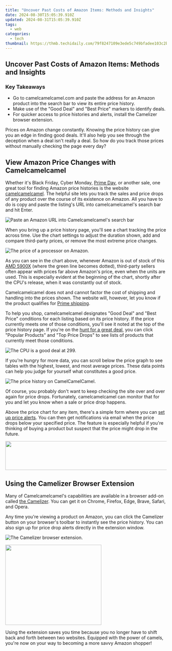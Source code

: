 ```yaml
---
title: "Uncover Past Costs of Amazon Items: Methods and Insights"
date: 2024-08-30T15:05:39.910Z
updated: 2024-08-31T15:05:39.910Z
tags:
  - web
categories:
  - tech
thumbnail: https://thmb.techidaily.com/79f8247109e3ede5c749bfadee103c2b769f1b6d964f687393a932568d85d036.jpg
---
```


## Uncover Past Costs of Amazon Items: Methods and Insights

### Key Takeaways

* Go to camelcamelcamel.com and paste the address for an Amazon product into the search bar to view its entire price history.
* Make use of the "Good Deal" and "Best Price" markers to identify deals.
* For quicker access to price histories and alerts, install the Camelizer browser extension.

 Prices on Amazon change constantly. Knowing the price history can give you an edge in finding good deals. It'll also help you see through the deception when a deal isn't really a deal. So how do you track those prices without manually checking the page every day?

##  View Amazon Price Changes with Camelcamelcamel

 Whether it's Black Friday, Cyber Monday, [Prime Day](https://unlock-android.techidaily.com/in-2024-still-using-pattern-locks-with-xiaomi-redmi-12-5g-tips-tricks-and-helpful-advice-by-drfone-android/), or another sale, one great tool for finding Amazon price histories is the website [camelcamelcamel](https://camelcamelcamel.com/). The helpful site lets you track the sales and price drops of any product over the course of its existence on Amazon. All you have to do is copy and paste the listing's URL into camelcamelcamel's search bar and hit Enter.

![Paste an Amazon URL into Camelcamelcamel's search bar](https://static1.howtogeekimages.com/wordpress/wp-content/uploads/2021/06/camelcamelcamel-website-searchbar.png) 

 When you bring up a price history page, you'll see a chart tracking the price across time. Use the chart settings to adjust the duration shown, add and compare third-party prices, or remove the most extreme price changes.

![The price of a processor on Amazon.](https://static1.howtogeekimages.com/wordpress/wp-content/uploads/2023/11/2-replacement-image-chart-1.png) 

 As you can see in the chart above, whenever Amazon is out of stock of this [AMD 5900X](https://www.amazon.com/AMD-Ryzen-5900X-24-Thread-Processor/dp/B08164VTWH?tag=hotoge-20&ascsubtag=UUhtgUeUpU209616&asc%5Frefurl=https%3A%2F%2Fwww.howtogeek.com%2F734836%2Fhow-to-see-amazon-price-histories%2F&asc%5Fcampaign=Evergreen) (where the green line becomes dotted), third-party sellers often appear with prices far above Amazon's price, even when the units are used. This is especially evident at the beginning of the chart, shortly after the CPU's release, when it was constantly out of stock.

 Camelcamelcamel does not and cannot factor the cost of shipping and handling into the prices shown. The website will, however, let you know if the product qualifies for [Prime shipping](https://tech-recovery.techidaily.com/deactivating-your-androids-facebook-feature-easy-instructions-inside/).

 To help you shop, camelcamelcamel designates "Good Deal" and "Best Price" conditions for each listing based on its price history. If the price currently meets one of those conditions, you'll see it noted at the top of the price history page. If you're on the [hunt for a great deal](https://desktop-recording.techidaily.com/updated-virtual-meetups-made-simple-setting-up-video-calls-with-whatsapp-on-your-laptop/), you can click "Popular Products" and "Top Price Drops" to see lists of products that currently meet those conditions.

![The CPU is a good deal at 299.](https://static1.howtogeekimages.com/wordpress/wp-content/uploads/2023/11/3-good-deal.png) 

 If you're hungry for more data, you can scroll below the price graph to see tables with the highest, lowest, and most average prices. These data points can help you judge for yourself what constitutes a good price.

![The price history on CamelCamelCamel.](https://static1.howtogeekimages.com/wordpress/wp-content/uploads/2023/11/price-breakdown.png) 

 Of course, you probably don't want to keep checking the site over and over again for price drops. Fortunately, camelcamelcamel can monitor that for you and let you know when a sale or price drop happens.

 Above the price chart for any item, there's a simple form where you can [set up price alerts](https://android-location-track.techidaily.com/how-to-track-vivo-x100-pro-location-by-number-drfone-by-drfone-virtual-android/). You can then get notifications via email when the price drops below your specified price. The feature is especially helpful if you're thinking of buying a product but suspect that the price might drop in the future.

<!-- affiliate ads begin -->
<a href="https://newchic.sjv.io/c/5597632/1659704/14420" target="_top" id="1659704"><img src="//a.impactradius-go.com/display-ad/14420-1659704" border="0" alt="" width="728" height="90"/></a><img height="0" width="0" src="https://imp.pxf.io/i/5597632/1659704/14420" style="position:absolute;visibility:hidden;" border="0" />
<!-- affiliate ads end -->
##  Using the Camelizer Browser Extension

 Many of Camelcamelcamel's capabilities are available in a browser add-on called [the Camelizer](https://camelcamelcamel.com/camelizer). You can get it on Chrome, Firefox, Edge, Brave, Safari, and Opera.

 Any time you're viewing a product on Amazon, you can click the Camelizer button on your browser's toolbar to instantly see the price history. You can also sign up for price drop alerts directly in the extension window.

![The Camelizer browser extension.](https://static1.howtogeekimages.com/wordpress/wp-content/uploads/2023/11/price-in-camelizer.png) 

<!-- affiliate ads begin -->
<a href="https://caperobbin.sjv.io/c/5597632/2006123/18460" target="_top" id="2006123"><img src="//a.impactradius-go.com/display-ad/18460-2006123" border="0" alt="" width="300" height="250"/></a><img height="0" width="0" src="https://imp.pxf.io/i/5597632/2006123/18460" style="position:absolute;visibility:hidden;" border="0" />
<!-- affiliate ads end -->
 Using the extension saves you time because you no longer have to shift back and forth between two websites. Equipped with the power of camels, you're now on your way to becoming a more savvy Amazon shopper!

<ins class="adsbygoogle"
     style="display:block"
     data-ad-format="autorelaxed"
     data-ad-client="ca-pub-7571918770474297"
     data-ad-slot="1223367746"></ins>



<ins class="adsbygoogle"
     style="display:block"
     data-ad-client="ca-pub-7571918770474297"
     data-ad-slot="8358498916"
     data-ad-format="auto"
     data-full-width-responsive="true"></ins>


